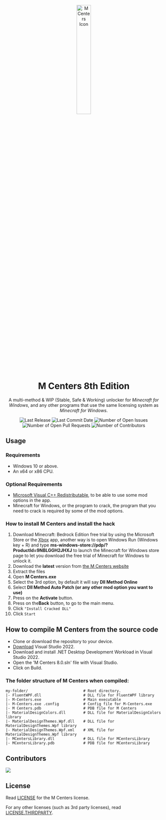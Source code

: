 <p align='center'>
  <img src='https://github.com/tinedpakgamer/M-Centers-8.0/blob/master/MCenters/images/mcenter_5_icon.png?raw=true' alt='M Centers Icon' width="30%">
</p>
<h1 align='center'>M Centers 8th Edition</h1>
<p align='center'>A multi-method &amp; WIP (Stable, Safe & Working) unlocker for <em>Minecraft for Windows</em>, and any other programs that use the same licensing system as <em>Minecraft for Windows</em>.
</p>
<p align='center'>
<picture>
  <img alt="Last Release" src="https://img.shields.io/github/v/release/tinedpakgamer/M-Centers-8.0?include_prereleases">
</picture>
<picture>
  <img alt="Last Commit Date" src="https://img.shields.io/github/last-commit/tinedpakgamer/M-Centers-8.0">
</picture>
<picture>
  <img alt="Number of Open Issues" src="https://img.shields.io/github/issues-raw/tinedpakgamer/M-Centers-8.0">
</picture>
<picture>
  <img alt="Number of Open Pull Requests" src="https://img.shields.io/github/issues-pr/tinedpakgamer/M-Centers-8.0">
</picture>
<picture>
  <img alt="Number of Contributors" src="https://img.shields.io/github/contributors/tinedpakgamer/M-Centers-8.0">
</picture>
</p>

## Usage

### Requirements

  - Windows 10 or above.
  - An x64 or x86 CPU.

### Optional Requirements
  - [Microsoft Visual C++ Redistributable](https://aka.ms/vs/17/release/vc_redist.x64.exe), to be able to use some mod options in the app.
  - Minecraft for Windows, or the program to crack, the program that you need to crack is required by some of the mod options.

<h3>How to install M Centers and install the hack</h3>
<ol>
    <li>Download Minecraft: Bedrock Edition free trial by using the Microsoft Store or the <a href="https://www.xbox.com/games/store/minecraft-for-windows/9NBLGGH2JHXJ">Xbox</a> app, another way is to open Windows Run (Windows key + R) and type <strong>ms-windows-store://pdp/?ProductId=9NBLGGH2JHXJ</strong> to launch the Minecraft for Windows store page to let you download the free trial of Minecraft for Windows to unlock it.</li>
    <li>Download the <strong>latest</strong> version from <a href="https://mcenters.net/Downloads/M-Centers-8th-Edition/">the M Centers website</a></li>
    <li>Extract the files</li>
    <li>Open <strong>M Centers.exe</strong></li>
    <li>Select the 3rd option, by default it will say <strong>Dll Method Online</strong></li>
    <li>Select <strong>Dll Method Auto Patch (or any other mod option you want to use)</strong></li>
    <li>Press on the <strong>Activate</strong> button.</li>
    <li>Press on the<strong>Back</strong> button, to go to the main menu.</li>
    <li>Click <code>"Install Cracked DLL"</code></li>
    <li>Click <code>Start</code></li>
</ol>

## How to compile M Centers from the source code
- Clone or download the repository to your device.
- [Download](https://visualstudio.microsoft.com/) Visual Studio 2022.
- Download and install .NET Desktop Development Workload in Visual Studio 2022.
- Open the 'M Centers 8.0.sln' file with Visual Studio.
- Click on Build.

### The folder structure of M Centers when compiled:
```
my-folder/                         # Root directory.
|- FluentWPF.dll                   # DLL file for FluentWPF library
|- M-Centers.exe                   # Main executable
|- M-Centers.exe .config           # Config file for M-Centers.exe
|- M Centers.pdb                   # PDB file for M Centers
|- MaterialDesignColors.dll        # DLL file for MaterialDesignColors library
|- MaterialDesignThemes.Wpf.dll    # DLL file for MaterialDesignThemes.Wpf library
|- MaterialDesignThemes.Wpf.xml    # XML file for MaterialDesignThemes.Wpf library
|- MCentersLibrary.dll             # DLL file for MCentersLibrary
|- MCentersLibrary.pdb             # PDB file for MCentersLibrary
```

## Contributors

<a href="https://github.com/tinedpakgamer/M-Centers-8.0/graphs/contributors">
  <img src="https://contrib.rocks/image?i=1&repo=tinedpakgamer/M-Centers-8.0"/>
</a>

## License

Read [LICENSE](LICENSE.MD) for the M Centers license.

For any other licenses (such as 3rd party licenses), read [LICENSE.THIRDPARTY](LICENSE.THIRDPARTY).
